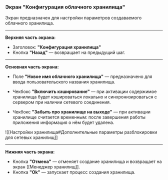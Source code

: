 ### Экран "Конфигурация облачного хранилища"

Экран предназначен для настройки параметров создаваемого облачного хранилища.

---

**Верхняя часть экрана:**
- Заголовок: **"Конфигурация хранилища"**
- Кнопка **"Назад"** — возвращает на предыдущий шаг.

---

**Основная часть экрана:**

- Поле **"Новое имя облачного хранилища"** — предназначено для ввода пользовательского названия хранилища.

- Чекбокс **"Включить кэширование"** — при активации содержимое хранилища будет кэшироваться локально и синхронизироваться с сервером при наличии сетевого соединения.

- Чекбокс **"Забыть про хранилище на выходе"** — при активации хранилище считается временным: после завершения работы приложения информация о нём будет удалена.

![[Настройки хранилища#Дополнительные параметры разблокировки для сетевых хранилищ]]

---

**Нижняя часть экрана:**

- Кнопка **"Отмена"** — отменяет создание хранилища и возвращает на экран [[Менеджер хранилищ]].
- Кнопка **"Ok"** — запускает процесс создания хранилища.
